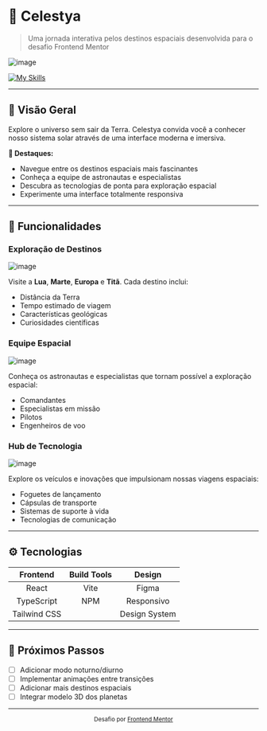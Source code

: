 # 🌌 Celestya

> Uma jornada interativa pelos destinos espaciais desenvolvida para o desafio Frontend Mentor

![image](https://github.com/user-attachments/assets/60da6357-6837-442c-bec0-86a332c7ecdc)

[![My Skills](https://skillicons.dev/icons?i=react,tailwind,typescript,figma)](https://skillicons.dev)

---

## 💫 Visão Geral

Explore o universo sem sair da Terra. Celestya convida você a conhecer nosso sistema solar através de uma interface moderna e imersiva.

**🌠 Destaques:**
* Navegue entre os destinos espaciais mais fascinantes
* Conheça a equipe de astronautas e especialistas
* Descubra as tecnologias de ponta para exploração espacial
* Experimente uma interface totalmente responsiva

---

## 🚀 Funcionalidades

### Exploração de Destinos
![image](https://github.com/user-attachments/assets/d874ed82-a5b1-4d10-92e3-1593926eb6ee)

Visite a **Lua**, **Marte**, **Europa** e **Titã**. Cada destino inclui:
- Distância da Terra
- Tempo estimado de viagem
- Características geológicas
- Curiosidades científicas

### Equipe Espacial
![image](https://github.com/user-attachments/assets/de0b62d3-2f8c-4b8d-94f5-2b0b32db71ab)

Conheça os astronautas e especialistas que tornam possível a exploração espacial:
- Comandantes
- Especialistas em missão
- Pilotos
- Engenheiros de voo

### Hub de Tecnologia
![image](https://github.com/user-attachments/assets/ceadf0d2-89a1-4ad1-bd80-e40fef8ea760)

Explore os veículos e inovações que impulsionam nossas viagens espaciais:
- Foguetes de lançamento
- Cápsulas de transporte
- Sistemas de suporte à vida
- Tecnologias de comunicação

---

## ⚙️ Tecnologias

| Frontend | Build Tools | Design |
|:--------:|:-----------:|:------:|
| React | Vite | Figma |
| TypeScript | NPM | Responsivo |
| Tailwind CSS |  | Design System |

---

## 🔮 Próximos Passos

- [ ] Adicionar modo noturno/diurno
- [ ] Implementar animações entre transições
- [ ] Adicionar mais destinos espaciais
- [ ] Integrar modelo 3D dos planetas

---

<div align="center">
  <sub>Desafio por <a href="https://www.frontendmentor.io/">Frontend Mentor</a></sub>
</div>
